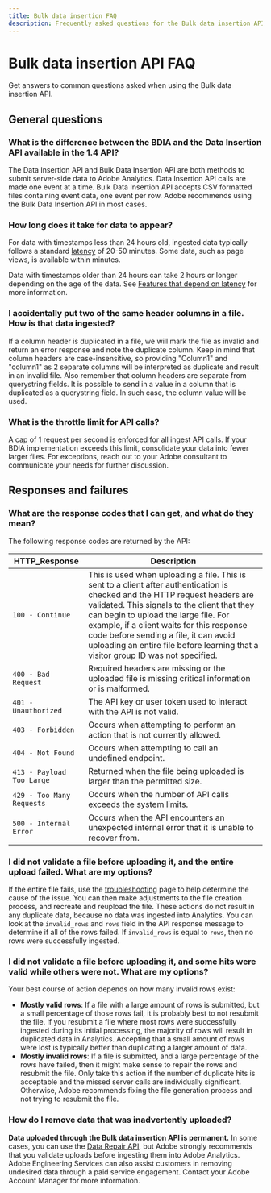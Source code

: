 ```yaml
---
title: Bulk data insertion FAQ
description: Frequently asked questions for the Bulk data insertion API.
---
```


# Bulk data insertion API FAQ

Get answers to common questions asked when using the Bulk data insertion API.

## General questions

### What is the difference between the BDIA and the Data Insertion API available in the 1.4 API?

The Data Insertion API and Bulk Data Insertion API are both methods to submit server-side data to Adobe Analytics. Data Insertion API calls are made one event at a time. Bulk Data Insertion API accepts CSV formatted files containing event data, one event per row. Adobe recommends using the Bulk Data Insertion API in most cases.

### How long does it take for data to appear?

For data with timestamps less than 24 hours old, ingested data typically follows a standard [latency](https://experienceleague.adobe.com/docs/analytics/technotes/latency.html) of 20-50 minutes. Some data, such as page views, is available within minutes.

Data with timestamps older than 24 hours can take 2 hours or longer depending on the age of the data. See [Features that depend on latency](https://experienceleague.adobe.com/docs/analytics/technotes/latency.html#features-that-depend-on-latency) for more information.

### I accidentally put two of the same header columns in a file. How is that data ingested?

If a column header is duplicated in a file, we will mark the file as invalid and return an error response and note the duplicate column. Keep in mind that column headers are case-insensitive, so providing "Column1" and "column1" as 2 separate columns will be interpreted as duplicate and result in an invalid file.  Also remember that column headers are separate from querystring fields.  It is possible to send in a value in a column that is duplicated as a querystring field. In such case, the column value will be used.

### What is the throttle limit for API calls?

A cap of 1 request per second is enforced for all ingest API calls. If your BDIA implementation exceeds this limit, consolidate your data into fewer larger files. For exceptions, reach out to your Adobe consultant to communicate your needs for further discussion.

## Responses and failures

### What are the response codes that I can get, and what do they mean?

The following response codes are returned by the API:

| HTTP_Response | Description |
|--|--|
| `100 - Continue` | This is used when uploading a file. This is sent to a client after authentication is checked and the HTTP request headers are validated. This signals to the client that they can begin to upload the large file. For example, if a client waits for this response code before sending a file, it can avoid uploading an entire file before learning that a visitor group ID was not specified. |
| `400 - Bad Request` | Required headers are missing or the uploaded file is missing critical information or is malformed. |
| `401 - Unauthorized` | The API key or user token used to interact with the API is not valid. |
| `403 - Forbidden` | Occurs when attempting to perform an action that is not currently allowed. |
| `404 - Not Found` | Occurs when attempting to call an undefined endpoint. |
| `413 - Payload Too Large` | Returned when the file being uploaded is larger than the permitted size. |
| `429 - Too Many Requests` | Occurs when the number of API calls exceeds the system limits. |
| `500 - Internal Error` | Occurs when the API encounters an unexpected internal error that it is unable to recover from. |

### I did not validate a file before uploading it, and the entire upload failed. What are my options?

If the entire file fails, use the [troubleshooting](troubleshooting.md) page to help determine the cause of the issue. You can then make adjustments to the file creation process, and recreate and reupload the file. These actions do not result in any duplicate data, because no data was ingested into Analytics. You can look at the `invalid_rows` and `rows` field in the API response message to determine if all of the rows failed. If `invalid_rows` is equal to `rows`, then no rows were successfully ingested.

### I did not validate a file before uploading it, and some hits were valid while others were not. What are my options?

Your best course of action depends on how many invalid rows exist:

* **Mostly valid rows**: If a file with a large amount of rows is submitted, but a small percentage of those rows fail, it is probably best to not resubmit the file. If you resubmit a file where most rows were successfully ingested during its initial processing, the majority of rows will result in duplicated data in Analytics. Accepting that a small amount of rows were lost is typically better than duplicating a larger amount of data.
* **Mostly invalid rows**: If a file is submitted, and a large percentage of the rows have failed, then it might make sense to repair the rows and resubmit the file. Only take this action if the number of duplicate hits is acceptable and the missed server calls are individually significant. Otherwise, Adobe recommends fixing the file generation process and not trying to resubmit the file.

### How do I remove data that was inadvertently uploaded?

**Data uploaded through the Bulk data insertion API is permanent.** In some cases, you can use the [Data Repair API](../data-repair/index.md), but Adobe strongly recommends that you validate uploads before ingesting them into Adobe Analytics. Adobe Engineering Services can also assist customers in removing undesired data through a paid service engagement. Contact your Adobe Account Manager for more information.
